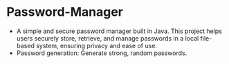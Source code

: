 ﻿# Password-Manager

- A simple and secure password manager built in Java. This project helps users securely store, retrieve, and manage passwords in a local file-based system, ensuring privacy and ease of use.
- Password generation: Generate strong, random passwords.
